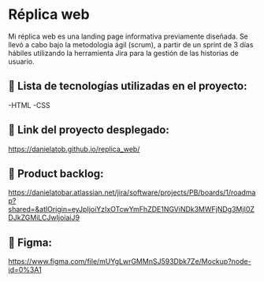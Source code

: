 # Réplica web 

Mi réplica web es una landing page informativa previamente diseñada. Se llevó a cabo bajo la metodologia ágil (scrum), a partir de un sprint de 3 días hábiles utilizando la herramienta Jira para la gestión de las historias de usuario.

## :pushpin: Lista de tecnologías utilizadas en el proyecto: 

-HTML 
-CSS

## :paperclip: Link del proyecto desplegado: 

https://danielatob.github.io/replica_web/

## :open_file_folder: Product backlog: 

https://danielatobar.atlassian.net/jira/software/projects/PB/boards/1/roadmap?shared=&atlOrigin=eyJpIjoiYzIxOTcwYmFhZDE1NGViNDk3MWFjNDg3MjI0ZDJkZGMiLCJwIjoiaiJ9 

## :art: Figma: 

https://www.figma.com/file/mUYgLwrGMMnSJ593Dbk7Ze/Mockup?node-id=0%3A1


